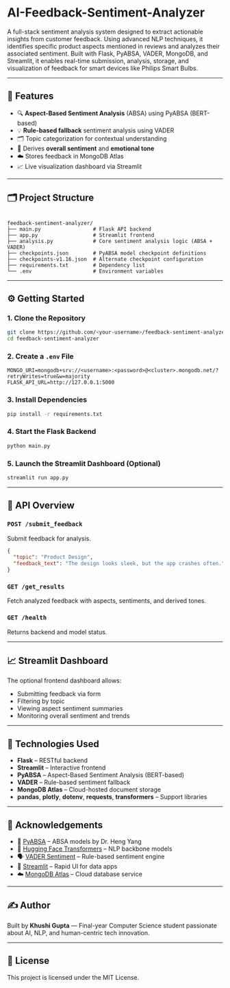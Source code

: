 # AI-Feedback-Sentiment-Analyzer
 

 

 

A full-stack sentiment analysis system designed to extract actionable insights from customer feedback. Using advanced NLP techniques, it identifies specific product aspects mentioned in reviews and analyzes their associated sentiment. Built with Flask, PyABSA, VADER, MongoDB, and Streamlit, it enables real-time submission, analysis, storage, and visualization of feedback for smart devices like Philips Smart Bulbs.

---

## 🚀 Features

- 🔍 **Aspect-Based Sentiment Analysis** (ABSA) using PyABSA (BERT-based)
- 💡 **Rule-based fallback** sentiment analysis using VADER
- 🗂️ Topic categorization for contextual understanding
- 🧾 Derives **overall sentiment** and **emotional tone**
- ☁️ Stores feedback in MongoDB Atlas
- 📈 Live visualization dashboard via Streamlit

---

## 🗂️ Project Structure

```

feedback-sentiment-analyzer/
├── main.py                 # Flask API backend
├── app.py                  # Streamlit frontend
├── analysis.py             # Core sentiment analysis logic (ABSA + VADER)
├── checkpoints.json        # PyABSA model checkpoint definitions
├── checkpoints-v1.16.json  # Alternate checkpoint configuration
├── requirements.txt        # Dependency list
└── .env                    # Environment variables

````

---

## ⚙️ Getting Started

### 1. Clone the Repository

```bash
git clone https://github.com/<your-username>/feedback-sentiment-analyzer.git
cd feedback-sentiment-analyzer
````

### 2. Create a `.env` File

```env
MONGO_URI=mongodb+srv://<username>:<password>@<cluster>.mongodb.net/?retryWrites=true&w=majority
FLASK_API_URL=http://127.0.0.1:5000
```

### 3. Install Dependencies

```bash
pip install -r requirements.txt
```

### 4. Start the Flask Backend

```bash
python main.py
```

### 5. Launch the Streamlit Dashboard (Optional)

```bash
streamlit run app.py
```

---

## 🔌 API Overview

### `POST /submit_feedback`

Submit feedback for analysis.

```json
{
  "topic": "Product Design",
  "feedback_text": "The design looks sleek, but the app crashes often."
}
```

### `GET /get_results`

Fetch analyzed feedback with aspects, sentiments, and derived tones.

### `GET /health`

Returns backend and model status.

---

## 📈 Streamlit Dashboard

The optional frontend dashboard allows:

* Submitting feedback via form
* Filtering by topic
* Viewing aspect sentiment summaries
* Monitoring overall sentiment and trends

---

## 🧠 Technologies Used

* **Flask** – RESTful backend
* **Streamlit** – Interactive frontend
* **PyABSA** – Aspect-Based Sentiment Analysis (BERT-based)
* **VADER** – Rule-based sentiment fallback
* **MongoDB Atlas** – Cloud-hosted document storage
* **pandas**, **plotly**, **dotenv**, **requests**, **transformers** – Support libraries

---

## 🙌 Acknowledgements

* 🧠 [PyABSA](https://github.com/yangheng95/PyABSA) – ABSA models by Dr. Heng Yang
* 🤗 [Hugging Face Transformers](https://huggingface.co/) – NLP backbone models
* 🗣️ [VADER Sentiment](https://github.com/cjhutto/vaderSentiment) – Rule-based sentiment engine
* 🎨 [Streamlit](https://streamlit.io/) – Rapid UI for data apps
* ☁️ [MongoDB Atlas](https://www.mongodb.com/cloud/atlas) – Cloud database service

---

## ✍️ Author

Built by **Khushi Gupta** — Final-year Computer Science student passionate about AI, NLP, and human-centric tech innovation.

---

## 📄 License

This project is licensed under the MIT License.

 

